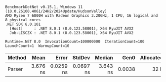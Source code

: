 ```

BenchmarkDotNet v0.15.1, Windows 11 (10.0.26100.4061/24H2/2024Update/HudsonValley)
AMD Ryzen 7 6800H with Radeon Graphics 3.20GHz, 1 CPU, 16 logical and 8 physical cores
.NET SDK 8.0.101
  [Host]     : .NET 8.0.1 (8.0.123.58001), X64 RyuJIT AVX2
  Job-LISCZX : .NET 8.0.1 (8.0.123.58001), X64 RyuJIT AVX2

Runtime=.NET 8.0  InvocationCount=100000000  IterationCount=100  
LaunchCount=1  WarmupCount=10  

```
| Method | Mean     | Error     | StdDev    | Median   | Gen0   | Allocated |
|------- |---------:|----------:|----------:|---------:|-------:|----------:|
| Parser | 3.676 ns | 0.0259 ns | 0.0697 ns | 3.643 ns | 0.0038 |      32 B |
